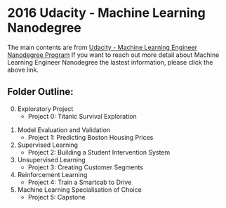 # 2016 Udacity - Machine Learning Nanodegree 
The main contents are from [Udacity - Machine Learning Engineer Nanodegree Program](https://www.udacity.com/course/machine-learning-engineer-nanodegree--nd009)
If you want to reach out more detail about Machine Learning Engineer Nanodegree the lastest information, please click the above link.

## Folder Outline:
0) Exploratory Project 
    - Project 0: Titanic Survival Exploration
1. Model Evaluation and Validation	
    - Project 1: Predicting Boston Housing Prices
2. Supervised Learning
    - Project 2: Building a Student Intervention System
3. Unsupervised Learning
    - Project 3: Creating Customer Segments 
4. Reinforcement Learning
    - Project 4: Train a Smartcab to Drive 
5. Machine Learning Specialisation of Choice
    - Project 5: Capstone